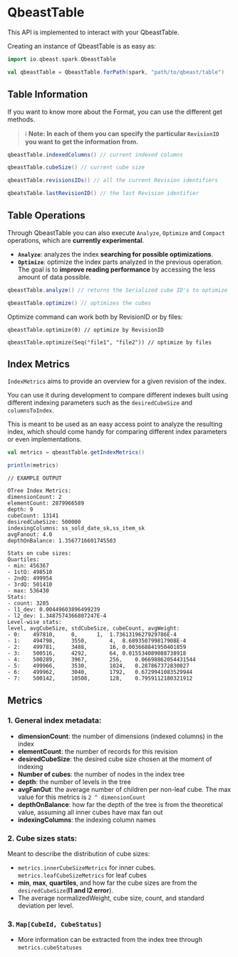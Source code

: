 # QbeastTable

This API is implemented to interact with your QbeastTable.

Creating an instance of QbeastTable is as easy as:

```scala
import io.qbeast.spark.QbeastTable

val qbeastTable = QbeastTable.forPath(spark, "path/to/qbeast/table")
```
## Table Information

If you want to know more about the Format, you can use the different get methods. 

>:information_source: **Note: In each of them you can specify the particular `RevisionID` you want to get the information from.**

```scala
qbeastTable.indexedColumns() // current indexed columns

qbeastTable.cubeSize() // current cube size

qbeastTable.revisionsIDs() // all the current Revision identifiers

qbeatsTable.lastRevisionID() // the last Revision identifier
```

## Table Operations
Through QbeastTable you can also execute `Analyze`, `Optimize` and `Compact` operations, which are **currently experimental**.

- **`Analyze`**: analyzes the index **searching for possible optimizations**.
- **`Optimize`**: optimize the index parts analyzed in the previous operation. The goal is to **improve reading performance** by accessing the less amount of data possible.

```scala
qbeastTable.analyze() // returns the Serialized cube ID's to optimize

qbeastTable.optimize() // optimizes the cubes
```

Optimize command can work both by RevisionID or by files:

```
qbeastTable.optimize(0) // optimize by RevisionID

qbeastTable.optimize(Seq("file1", "file2")) // optimize by files
```
## Index Metrics

`IndexMetrics` aims to provide an overview for a given revision of the index.

You can use it during development to compare different indexes built using different indexing parameters such as the `desiredCubeSize` and `columnsToIndex`.

This is meant to be used as an easy access point to analyze the resulting index, which should come handy for comparing different index parameters or even implementations.

```scala
val metrics = qbeastTable.getIndexMetrics()

println(metrics)
```

```
// EXAMPLE OUTPUT

OTree Index Metrics:
dimensionCount: 2
elementCount: 2879966589
depth: 9
cubeCount: 13141
desiredCubeSize: 500000
indexingColumns: ss_sold_date_sk,ss_item_sk
avgFanout: 4.0
depthOnBalance: 1.3567716601745503

Stats on cube sizes:
Quartiles:
- min: 456367
- 1stQ: 498510
- 2ndQ: 499954
- 3rdQ: 501410
- max: 536430
Stats:
- count: 3285
- l1_dev: 0.00449603896499239
- l2_dev: 1.3487574366807247E-4
Level-wise stats:
level, avgCubeSize, stdCubeSize, cubeCount, avgWeight:
- 0:	497810,		0,		1,	1.7361319627929786E-4
- 1:	494798,		3550,		4,	8.689350799817908E-4
- 2:	499781,		3488,		16,	0.003668841950401859
- 3:	500516,		4292,		64,	0.015534089088738918
- 4:	500289,		3967,		256,	0.06698862054431544
- 5:	499966,		3530,		1024,	0.287867372830027
- 6:	499962,		3040,		1792,	0.6729941083529944
- 7:	500142,		10508,		128,	0.7959112180321912
```

## Metrics
### 1. General index metadata:

- **dimensionCount**: the number of dimensions (indexed columns) in the index
- **elementCount**: the number of records for this revision
- **desiredCubeSize**: the desired cube size chosen at the moment of indexing
- **Number of cubes**: the number of nodes in the index tree
- **depth**: the number of levels in the tree
- **avgFanOut**: the average number of children per non-leaf cube. The max value for this metrics is `2 ^ dimensionCount`
- **depthOnBalance**: how far the depth of the tree is from the theoretical value, assuming all inner cubes have max fan out
- **indexingColumns**: the indexing column names

### 2. Cube sizes stats:
Meant to describe the distribution of cube sizes:
- `metrics.innerCubeSizeMetrics` for inner cubes. `metrics.leafCubeSizeMetrics` for leaf cubes
- **min**, **max**, **quartiles**, and how far the cube sizes are from the `desiredCubeSize`(**l1 and l2 error**).
- The average normalizedWeight, cube size, count, and standard deviation per level.

### 3. `Map[CubeId, CubeStatus]`
- More information can be extracted from the index tree through `metrics.cubeStatuses`
